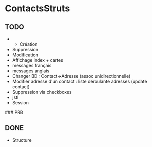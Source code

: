 # ContactsStruts

## TODO
* * Création
* Suppression
* Modification
* Affichage index + cartes
* messages français
* messages anglais
* Changer BD : Contact->Adresse (assoc unidirectionnelle)
* Modifier adresse d'un contact : liste déroulante adresses (update contact)
* Suppression via checkboxes
* jstl
* Session

### PRB

## DONE 
* Structure





